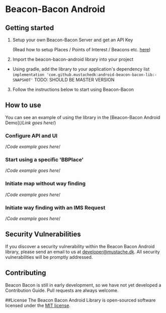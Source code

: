 # Beacon-Bacon Android
## Getting started
1. Setup your own Beacon-Bacon Server and get an API Key

   (Read how to setup Places / Points of Interest / Beacons etc. [here](https://github.com/nosuchagency/beacon-bacon))
2. Import the beacon-bacon-android library into your project
  * Using gradle, add the library to your application's dependency list `implementation 'com.github.mustachedk:android-beacon-bacon-lib:-SNAPSHOT'` TODO: SHOULD BE MASTER VERSION
3. Follow the instructions below to start using Beacon-Bacon

## How to use
You can see an example of using the library in the [Beacon-Bacon Android Demo](/*Link goes here*/)

### Configure API and UI
/*Code example goes here*/

### Start using a specific 'BBPlace'
/*Code example goes here*/

### Initiate map without way finding
/*Code example goes here*/

### Initiate way finding with an IMS Request
/*Code example goes here*/

## Security Vulnerabilities
If you discover a security vulnerability within the Beacon Bacon Android library, please send an email to us at [developer@mustache.dk](mailto:developer@mustache.dk). All security vulnerabilities will be promptly addressed.

## Contributing
Beacon Bacon is still in early development, so we have not yet developed a Contribution Guide. Pull requests are always welcome.

##License
The Beacon Bacon Android Library is open-sourced software licensed under the [MIT license](https://opensource.org/licenses/MIT).
